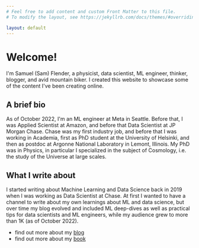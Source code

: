 ```yaml
---
# Feel free to add content and custom Front Matter to this file.
# To modify the layout, see https://jekyllrb.com/docs/themes/#overriding-theme-defaults

layout: default
---
```


# Welcome!
I'm Samuel (Sam) Flender, a physicist, data scientist, ML engineer, thinker, blogger, and avid mountain biker. I created this website to showcase some of the content I've been creating online.

## A brief bio
As of October 2022, I'm an ML engineer at Meta in Seattle. Before that, I was Applied Scientist at Amazon, and before that Data Scientist at JP Morgan Chase. Chase was my first industry job, and before that I was working in Academia, first as PhD student at the University of Helsinki, and then as postdoc at Argonne National Laboratory in Lemont, Illinois. My PhD was in Physics, in particular I specialized in the subject of Cosmology, i.e. the study of the Universe at large scales.

## What I write about 
I started writing about Machine Learning and Data Science back in 2019 when I was working as Data Scientist at Chase. At first I wanted to have a channel to write about my own learnings about ML and data science, but over time my blog evolved and included ML deep-dives as well as practical tips for data scientists and ML engineers, while my audience grew to more than 1K (as of October 2022).
- find out more about my [blog](https://samflender.com/blog/)
- find out more about my [book](https://samflender.com/books/)
